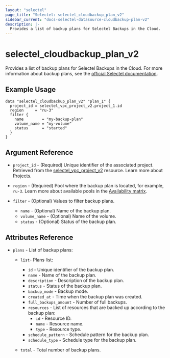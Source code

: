 ```yaml
---
layout: "selectel"
page_title: "Selectel: selectel_cloudbackup_plan_v2"
sidebar_current: "docs-selectel-datasource-cloudbackup-plan-v2"
description: |-
  Provides a list of backup plans for Selectel Backups in the Cloud.
---
```


# selectel\_cloudbackup\_plan\_v2

Provides a list of backup plans for Selectel Backups in the Cloud. For more information about backup plans, see the [official Selectel documentation](https://docs.selectel.ru/en/cloud-servers/backups/about-backups/).

## Example Usage

```hcl
data "selectel_cloudbackup_plan_v2" "plan_1" {
  project_id = selectel_vpc_project_v2.project_1.id
  region     = "ru-3"
  filter {
    name        = "my-backup-plan"
    volume_name = "my-volume"
    status      = "started"
  }
}
```

## Argument Reference

* `project_id` - (Required) Unique identifier of the associated project. Retrieved from the [selectel_vpc_project_v2](https://registry.terraform.io/providers/selectel/selectel/latest/docs/resources/vpc_project_v2) resource. Learn more about [Projects](https://docs.selectel.ru/en/control-panel-actions/projects/about-projects/).

* `region` - (Required) Pool where the backup plan is located, for example, `ru-3`. Learn more about available pools in the [Availability matrix](https://docs.selectel.ru/en/control-panel-actions/availability-matrix/).

* `filter` - (Optional) Values to filter backup plans.

  * `name` - (Optional) Name of the backup plan.
  * `volume_name` - (Optional) Name of the volume.
  * `status` - (Optional) Status of the backup plan.

## Attributes Reference

* `plans` - List of backup plans:

  * `list`- Plans list:

    * `id` - Unique identifier of the backup plan.
    * `name` - Name of the backup plan.
    * `description` - Description of the backup plan.
    * `status` - Status of the backup plan.
    * `backup_mode` - Backup mode.
    * `created_at` - Time when the backup plan was created.
    * `full_backups_amount` - Number of full backups.
    * `resources` - List of resources that are backed up according to the backup plan:
      * `id` - Resource ID.
      * `name` - Resource name.
      * `type` - Resource type.
    * `schedule_pattern` - Schedule pattern for the backup plan.
    * `schedule_type` - Schedule type for the backup plan.
  
  * `total` - Total number of backup plans.


